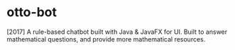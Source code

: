 # otto-bot
[2017] A rule-based chatbot built with Java &amp; JavaFX for UI. Built to answer mathematical questions, and provide more mathematical resources.
